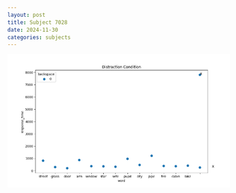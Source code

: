 ```yaml
---
layout: post
title: Subject 7028
date: 2024-11-30
categories: subjects
---
```


![](data/7028/run-2/7028_rt_acc_fuzzy_delay.png)

